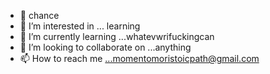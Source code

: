 - 👋 chance 
- 👀 I’m interested in ... learning 
- 🌱 I’m currently learning ...whatevwrifuckingcan
- 💞️ I’m looking to collaborate on ...anything 
- 📫 How to reach me ...momentomoristoicpath@gmail.com

<!---
Seancoshea/Seancoshea is a ✨ special ✨ repository because its `README.md` (this file) appears on your GitHub profile.
You can click the Preview link to take a look at your changes.
--->

